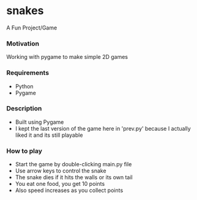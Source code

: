 # snakes
A Fun Project/Game

### Motivation
Working with pygame to make simple 2D games

### Requirements
* Python
* Pygame

### Description
* Built using Pygame
* I kept the last version of the game here in 'prev.py' because I actually liked it and its still playable

### How to play
* Start the game by double-clicking main.py file
* Use arrow keys to control the snake
* The snake dies if it hits the walls or its own tail
* You eat one food, you get 10 points
* Also speed increases as you collect points
